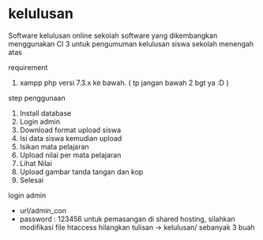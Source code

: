 # kelulusan
Software kelulusan online sekolah
software yang dikembangkan menggunakan CI 3 untuk pengumuman kelulusan siswa sekolah menengah atas

requirement
1. xampp php versi 7.3.x ke bawah. ( tp jangan bawah 2 bgt ya :D )

step penggunaan
1. Install database
2. Login admin
3. Download format upload siswa
4. Isi data siswa kemudian upload
5. Isikan mata pelajaran
6. Upload nilai per mata pelajaran
7. Lihat Nilai
8. Upload gambar tanda tangan dan kop 
9. Selesai

login admin
- url/admin_con
- password : 123456
untuk pemasangan di shared hosting, silahkan modifikasi file htaccess
hilangkan tulisan -> kelulusan/ sebanyak 3 buah
